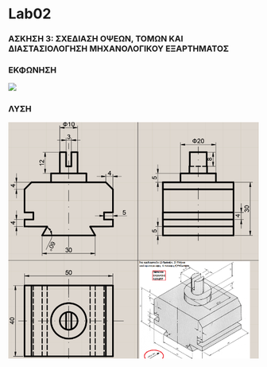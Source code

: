 # Lab02
### ΑΣΚΗΣΗ 3: ΣΧΕΔΙΑΣΗ ΟΨΕΩΝ, ΤΟΜΩΝ ΚΑΙ ΔΙΑΣΤΑΣΙΟΛΟΓΗΣΗ ΜΗΧΑΝΟΛΟΓΙΚΟΥ ΕΞΑΡΤΗΜΑΤΟΣ

### ΕΚΦΩΝΗΣΗ
![](/2_Β.png)

### ΛΥΣΗ
![](/LYSH.png)
